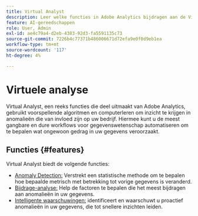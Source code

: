 ```yaml
---
title: Virtual Analyst
description: Leer welke functies in Adobe Analytics bijdragen aan de Virtual Analyst.
feature: AI-gereedschappen
role: User, Admin
exl-id: ae4c79a4-d2eb-4383-92d3-fa5591135c73
source-git-commit: 7226b4c77371b486006671d72efa9e0f0d9eb1ea
workflow-type: tm+mt
source-wordcount: '117'
ht-degree: 4%

---
```


# Virtuele analyse

Virtual Analyst, een reeks functies die deel uitmaakt van Adobe Analytics, gebruikt voorspellende algoritmen en computerleren om inzicht te krijgen in anomalieën die van invloed zijn op uw bedrijf. Hiermee kunt u de meest gangbare en dure workflows voor gegevenswetenschap automatiseren om te bepalen wat ongewoon gedrag in uw gegevens veroorzaakt.

## Functies {#features}

Virtual Analyst biedt de volgende functies:

* [Anomaly Detection:](c-anomaly-detection/anomaly-detection.md) Verstrekt een statistische methode om te bepalen hoe bepaalde metrisch met betrekking tot vorige gegevens is veranderd.
* [Bijdrage-analyse:](contribution-analysis/run-contribution-analysis.md) Help de factoren te bepalen die het meest bijdragen aan anomalieën in uw gegevens.
* [Intelligente waarschuwingen:](../c-intelligent-alerts/intellligent-alerts.md) identificeert en waarschuwt u proactief anomalieën in uw gegevens, die tot snellere inzichten leiden.
